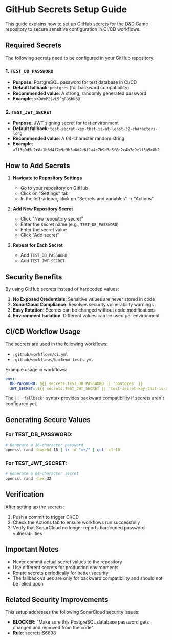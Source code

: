 # GitHub Secrets Setup Guide

This guide explains how to set up GitHub secrets for the D&D Game repository to secure sensitive configuration in CI/CD workflows.

## Required Secrets

The following secrets need to be configured in your GitHub repository:

### 1. `TEST_DB_PASSWORD`
- **Purpose**: PostgreSQL password for test database in CI/CD
- **Default fallback**: `postgres` (for backward compatibility)
- **Recommended value**: A strong, randomly generated password
- **Example**: `xK9#mP2$vL5^qR8&hN3@`

### 2. `TEST_JWT_SECRET`
- **Purpose**: JWT signing secret for test environment
- **Default fallback**: `test-secret-key-that-is-at-least-32-characters-long`
- **Recommended value**: A 64-character random string
- **Example**: `a7f3b9d5e2c8a1b6d4f7e9c3b5a8d2e6f1a4c7b9d3e5f8a2c4b7d9e1f3a5c8b2`

## How to Add Secrets

1. **Navigate to Repository Settings**
   - Go to your repository on GitHub
   - Click on "Settings" tab
   - In the left sidebar, click on "Secrets and variables" → "Actions"

2. **Add New Repository Secret**
   - Click "New repository secret"
   - Enter the secret name (e.g., `TEST_DB_PASSWORD`)
   - Enter the secret value
   - Click "Add secret"

3. **Repeat for Each Secret**
   - Add `TEST_DB_PASSWORD`
   - Add `TEST_JWT_SECRET`

## Security Benefits

By using GitHub secrets instead of hardcoded values:

1. **No Exposed Credentials**: Sensitive values are never stored in code
2. **SonarCloud Compliance**: Resolves security vulnerability warnings
3. **Easy Rotation**: Secrets can be changed without code modifications
4. **Environment Isolation**: Different values can be used per environment

## CI/CD Workflow Usage

The secrets are used in the following workflows:
- `.github/workflows/ci.yml`
- `.github/workflows/backend-tests.yml`

Example usage in workflows:
```yaml
env:
  DB_PASSWORD: ${{ secrets.TEST_DB_PASSWORD || 'postgres' }}
  JWT_SECRET: ${{ secrets.TEST_JWT_SECRET || 'test-secret-key-that-is-at-least-32-characters-long' }}
```

The `|| 'fallback'` syntax provides backward compatibility if secrets aren't configured yet.

## Generating Secure Values

### For TEST_DB_PASSWORD:
```bash
# Generate a 16-character password
openssl rand -base64 16 | tr -d "=+/" | cut -c1-16
```

### For TEST_JWT_SECRET:
```bash
# Generate a 64-character secret
openssl rand -hex 32
```

## Verification

After setting up the secrets:

1. Push a commit to trigger CI/CD
2. Check the Actions tab to ensure workflows run successfully
3. Verify that SonarCloud no longer reports hardcoded password vulnerabilities

## Important Notes

- Never commit actual secret values to the repository
- Use different secrets for production environments
- Rotate secrets periodically for better security
- The fallback values are only for backward compatibility and should not be relied upon

## Related Security Improvements

This setup addresses the following SonarCloud security issues:
- **BLOCKER**: "Make sure this PostgreSQL database password gets changed and removed from the code"
- **Rule**: secrets:S6698